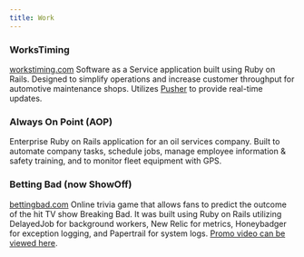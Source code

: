 ```yaml
---
title: Work
---
```


### WorksTiming
[workstiming.com](http://www.workstiming.com)
Software as a Service application built using Ruby on Rails. Designed to
simplify operations and increase customer throughput for automotive maintenance shops.
Utilizes [Pusher](http://pusher.com) to provide real-time updates.

### Always On Point (AOP)

Enterprise Ruby on Rails application for an oil services company. Built to automate company tasks,
schedule jobs, manage employee information &amp; safety training, and to monitor fleet equipment with GPS.

### Betting Bad (now ShowOff)
[bettingbad.com](http://www.bettingbad.com)
Online trivia game that allows fans to predict the outcome of the hit TV show Breaking Bad. It was built using Ruby on Rails utilizing
DelayedJob for background workers, New Relic for metrics, Honeybadger for exception logging, and Papertrail for system logs.
[Promo video can be viewed here](https://www.youtube.com/watch?v=ovlK-WXJ-pQ).

